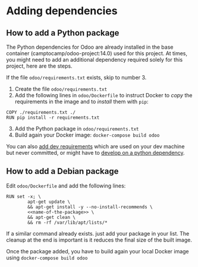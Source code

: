 # Adding dependencies

## How to add a Python package

The Python dependencies for Odoo are already installed in the base container
(camptocamp/odoo-project:14.0) used for this project. At times, you might need to add an additional dependency required solely for this project, here are the steps.

If the file `odoo/requirements.txt` exists, skip to number 3.

1. Create the file `odoo/requirements.txt`
2. Add the following lines in `odoo/Dockerfile` to instruct Docker to *copy* the requirements in the image and to *install* them with `pip`:

  ```
  COPY ./requirements.txt ./
  RUN pip install -r requirements.txt
  ```

3. Add the Python package in `odoo/requirements.txt`
4. Build again your Docker image: `docker-compose build odoo`

You can also [add dev requirements](./docker-dev.md#extra-dev-packages) which are used on your dev machine but never
committed, or might have to [develop on a python dependency](./docker-dev.md#develop-on-a-python-dependency).

## How to add a Debian package

Edit `odoo/Dockerfile` and add the following lines:

```
RUN set -x; \
        apt-get update \
        && apt-get install -y --no-install-recommends \
        <<name-of-the-package>> \
        && apt-get clean \
        && rm -rf /var/lib/apt/lists/*
```

If a similar command already exists. just add your package in
your list.
The cleanup at the end is important is it reduces the final size of the built image.

Once the package added, you have to build again your local Docker image using `docker-compose build odoo`
